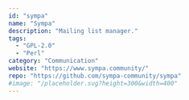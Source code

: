 ```yaml
---
id: "sympa"
name: "Sympa"
description: "Mailing list manager."
tags:
  - "GPL-2.0"
  - "Perl"
category: "Communication"
website: "https://www.sympa.community/"
repo: "https://github.com/sympa-community/sympa"
#image: "/placeholder.svg?height=300&width=400"
---
```


